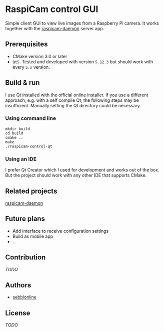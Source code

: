# RaspiCam control GUI

Simple client GUI to view live images from a Raspberry Pi camera. It works together with the [raspicam-daemon](https://github.com/sebblonline/raspicam-daemon) server app.

## Prerequisites

* CMake version 3.0 or later
* `Qt5`. Tested and developed with version `5.12.3` but should work with every `5.x` version.

## Build & run

I use Qt installed with the official online installer. If you use a different approach, e.g. with a self compile Qt, the following steps may be insufficient. Manually setting the Qt directory could be necessary.

### Using command line

```
mkdir build
cd build
cmake ..
make
./raspicam-control-qt
```

### Using an IDE

I prefer Qt Creator which I used for development and works out of the box. But the project should work with any other IDE that supports CMake.

## Related projects

[raspicam-daemon](https://github.com/sebblonline/raspicam-daemon)

## Future plans

* Add interface to receive configuration settings
* Build as mobile app
* ...

## Contribution

*TODO*


## Authors

* [sebblonline](https://github.com/sebblonline)


## License

*TODO*
